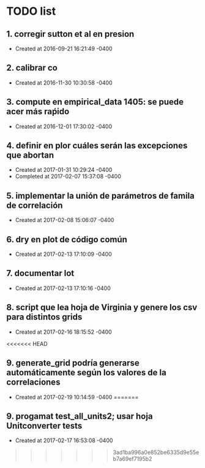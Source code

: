 # TODO list
## 1. corregir sutton et al en presion
- Created at   2016-09-21 16:21:49 -0400

## 2. calibrar co
- Created at   2016-11-30 10:30:58 -0400

## 3. compute en empirical_data 1405: se puede acer más raṕido
- Created at   2016-12-01 17:30:02 -0400

## 4. definir en plor cuáles serán las excepciones que abortan
- Created at   2017-01-31 10:29:24 -0400
- Completed at 2017-02-07 15:37:08 -0400

## 5. implementar la unión de parámetros de famila de correlación
- Created at   2017-02-08 15:06:07 -0400

## 6. dry en plot de código común
- Created at   2017-02-13 17:10:09 -0400

## 7. documentar lot
- Created at   2017-02-13 17:10:16 -0400

## 8. script que lea hoja de Virginia y genere los csv para distintos grids
- Created at   2017-02-16 18:15:52 -0400

<<<<<<< HEAD
## 9. generate_grid podría generarse automáticamente según los valores de la correlaciones
- Created at   2017-02-19 10:14:59 -0400
=======
## 9. progamat test_all_units2; usar hoja Unitconverter tests
- Created at   2017-02-17 16:53:08 -0400
>>>>>>> 3ad1ba996a0e852be6335d9e55eb7a69ef7195b2

